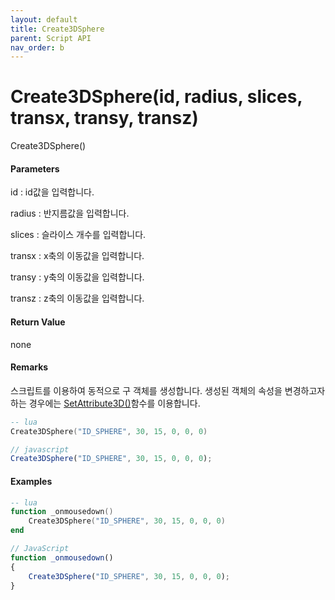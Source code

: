 ```yaml
---
layout: default
title: Create3DSphere
parent: Script API
nav_order: b
---
```

# Create3DSphere\(id, radius, slices, transx, transy, transz\)

Create3DSphere\(\)

#### Parameters

id : id값을 입력합니다.

radius : 반지름값을 입력합니다.

slices : 슬라이스 개수를 입력합니다.

transx : x축의 이동값을 입력합니다.

transy : y축의 이동값을 입력합니다.

transz : z축의 이동값을 입력합니다.

#### Return Value

none

#### Remarks

스크립트를 이용하여 동적으로 구 객체를 생성합니다. 생성된 객체의 속성을 변경하고자 하는 경우에는 [SetAttribute3D\(\)](https://expnuni.gitbooks.io/enuspace/content/ScriptAPI/SetAttribute3D.html)함수를 이용합니다.

```lua
-- lua
Create3DSphere("ID_SPHERE", 30, 15, 0, 0, 0)
```

```js
// javascript
Create3DSphere("ID_SPHERE", 30, 15, 0, 0, 0);
```

#### 

#### Examples

```lua
-- lua
function _onmousedown()
    Create3DSphere("ID_SPHERE", 30, 15, 0, 0, 0)
end
```

```js
// JavaScript
function _onmousedown()
{    
    Create3DSphere("ID_SPHERE", 30, 15, 0, 0, 0);
}
```



